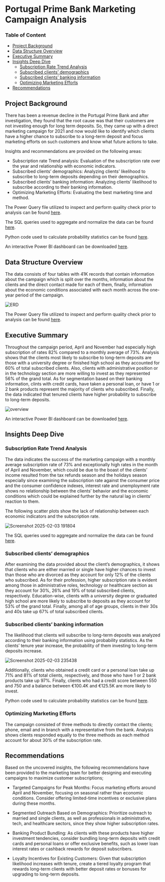 # Portugal Prime Bank Marketing Campaign Analysis


### Table of Content
- [Project Background](#ProjectBackground)
- [Data Structure Overview](#DataStructureOverview)
- [Executive Summary](#ExecutiveSummary)
- [Insights Deep Dive](#InsightsDeepDive)
  - [Subscription Rate Trend Analysis](#SubscriptionRateTrendAnalysis)
  - [Subscribed clients’ demographics](#Subscribedclients’demographics)
  - [Subscribed clients’ banking information](#Subscribedclients’bankinginformation)
  - [Optimizing Marketing Efforts](#OptimizingMarketingEfforts)
- [Recommendations](#Recommendations)


## Project Background
There has been a revenue decline in the Portugal Prime Bank and after investigation, they found that the root cause was that their customers are not investing enough for long term deposits. So, they came up with a direct marketing campaign for 2021 and now would like to identify which clients have a higher chance to subscribe to a long-term deposit and focus marketing efforts on such customers and know what future actions to take.

Insights and recommendations are provided on the following areas:
-	Subscription rate Trend analysis: Evaluation of the subscription rate over the year and relationship with economic indicators.
-	Subscribed clients’ demographics: Analyzing clients’ likelihood to subscribe to long-term deposits depending on their demographics.
-	Subscribed clients’ banking information: Analyzing clients’ likelihood to subscribe according to their banking information.
-	Optimizing Marketing Efforts: Evaluating the best marketing time and method.

The Power Query file utilized to inspect and perform quality check prior to analysis can be found [here](marketing_campaign.xlsx).

The SQL queries used to aggregate and normalize the data can be found [here](marketing_campaign.sql).

Python code used to calculate probability statistics can be found [here](campaign_analysis.ipynb).

An interactive Power BI dashboard can be downloaded [here](marketing_campaign.pbix).

## Data Structure Overview
The data consists of four tables with 41K records that contain information about the campaign which is split over the months, information about the clients and the direct contact made for each of them, finally, information about the economic conditions associated with each month across the one-year period of the campaign. 

![ERD](https://github.com/user-attachments/assets/a5c41e69-8a5f-450b-93b4-dc6dd1acd08b)

The Power Query file utilized to inspect and perform quality check prior to analysis can be found [here](marketing_campaign.xlsx).

## Executive Summary
Throughout the campaign period, April and November had especially high subscription of rates 82% compared to a monthly average of 73%. Analysis shows that the clients most likely to subscribe to long-term deposits are those with a university degree or finished high school as they accounted for 60% of total subscribed clients. Also, clients with administrative position or in the technology section are more willing to invest as they represented 56% of the grand total. As for segmentation based on their banking information, clints with credit cards, have taken a personal loan, or have 1 or 2 bank products represent the majority of clients who subscribed. Finally, the data indicated that tenured clients have higher probability to subscribe to long-term deposits. 

![overview](https://github.com/user-attachments/assets/905f8d7c-09fa-43de-80d8-25367944f7a9)

An interactive Power BI dashboard can be downloaded [here](marketing_campaign.pbix).

## Insights Deep Dive
### Subscription Rate Trend Analysis
The data indicates the success of the marketing campaign with a monthly average subscription rate of 73% and exceptionally high rates in the month of April and November, which could be due to the boast of the clients’ income resulted from the tax refunds season and the holidays season especially since examining the subscription rate against the consumer price and the consumer confidence indexes, interest rate and unemployment rate shows no relationship between the clients’ behavior and the economic conditions which could be explained further by the natural lag in clients’ reaction to them.

The following scatter plots show the lack of relationship between each economic indicators and the subscription rate. 

![Screenshot 2025-02-03 191804](https://github.com/user-attachments/assets/d1028fd6-690e-4475-a3a4-2b92b92dc3a3)

The SQL queries used to aggregate and normalize the data can be found [here](marketing_campaign.sql).

### Subscribed clients’ demographics 
After examining the data provided about the client’s demographics, it shows that clients who are either married or single have higher chances to invest than those who are divorced as they account for only 12% of the clients who subscribed. As for their profession, higher subscription rate is evident among those in administrative roles, technology or healthcare section as they account for 30%, 26% and 19% of total subscribed clients, respectively. Education-wise, clients with a university degree or graduated high school are more likely to subscribe to deposits as they account for 53% of the grand total. Finally, among all of age groups, clients in their 30s and 40s take up 67% of total subscribed clients.

### Subscribed clients’ banking information
The likelihood that clients will subscribe to long-term deposits was analyzed according to their banking information using probability statistics. As the clients’ tenure year increase, the probability of them investing to long-term deposits increase. 

![Screenshot 2025-02-03 235438](https://github.com/user-attachments/assets/2678d510-60ef-44ac-97e1-af52eeb28690)

Additionally, clients who obtained a credit card or a personal loan take up 71% and 81% of total clients, respectively, and those who have 1 or 2 bank products take up 97%. Finally, clients who had a credit score between 550 and 750 and a balance between €100.4K and €125.5K are more likely to invest.

Python code used to calculate probability statistics can be found [here](campaign_analysis.ipynb).

### Optimizing Marketing Efforts
The campaign consisted of three methods to directly contact the clients; phone, email and in branch with a representative from the bank. Analysis shows clients responded equally to the three methods as each method account for about 30% of the subscription rate.

## Recommendations
Based on the uncovered insights, the following recommendations have been provided to the marketing team for better designing and executing campaigns to maximize customer subscriptions;
- Targeted Campaigns for Peak Months:
Focus marketing efforts around April and November, focusing on seasonal rather than economic conditions. Consider offering limited-time incentives or exclusive plans during these months.

- Segmented Outreach Based on Demographics:
Prioritize outreach to married and single clients, as well as professionals in administrative, tech, and healthcare sectors, since they show higher subscription rates.

- Banking Product Bundling:
As clients with these products have higher investment tendencies, consider bundling long-term deposits with credit cards and personal loans or offer exclusive benefits, such as lower loan interest rates or cashback rewards for deposit subscribers.

- Loyalty Incentives for Existing Customers:
Given that subscription likelihood increases with tenure, create a tiered loyalty program that rewards long-term clients with better deposit rates or bonuses for upgrading to long-term deposits.
